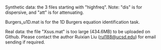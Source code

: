 Synthetic data: the 3 files starting with "highfreq".   Note: "dis" is for dispersive, and "att" is for attenuating.

Burgers_u1D.mat is for the 1D Burgers equation identification task.

Real data: the file "Xsus.mat" is too large (434.6MB) to be uploaded on Github. Please contact the author Ruixian Liu (rul188@ucsd.edu) for email sending if required.
